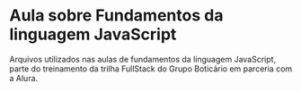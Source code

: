 # Aula sobre Fundamentos da linguagem JavaScript

Arquivos utilizados nas aulas de fundamentos da linguagem JavaScript, parte do treinamento da trilha FullStack do Grupo Boticário  em parceria com a Alura.